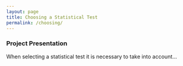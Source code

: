 ```yaml
---
layout: page
title: Choosing a Statistical Test
permalink: /choosing/
---
```


### Project Presentation

When selecting a statistical test it is necessary to take into account...

